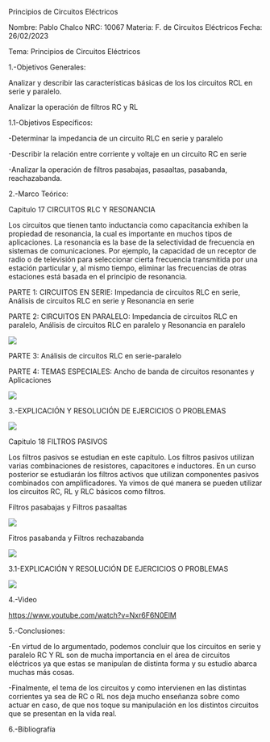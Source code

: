 Principios de Circuitos Eléctricos

Nombre: Pablo Chalco   NRC: 10067  Materia: F. de Circuitos Eléctricos   Fecha: 26/02/2023 

Tema: Principios de Circuitos Eléctricos

1.-Objetivos Generales: 

Analizar y describir las características básicas de los los circuitos RCL en serie y paralelo.

Analizar la operación de filtros RC y RL

1.1-Objetivos Específicos:

-Determinar la impedancia de un circuito RLC en serie y paralelo

-Describir la relación entre corriente y voltaje en un circuito RC en serie

-Analizar la operación de filtros pasabajas, pasaaltas, pasabanda, reachazabanda.

2.-Marco Teórico:

Capitulo 17 CIRCUITOS RLC Y RESONANCIA

Los circuitos que tienen tanto inductancia como capacitancia exhiben la propiedad de resonancia, la cual es importante en muchos tipos 
de aplicaciones. La resonancia es la base de la selectividad de frecuencia en sistemas de comunicaciones. Por ejemplo, la capacidad de
un receptor de radio o de televisión para seleccionar cierta frecuencia transmitida por una estación particular y, al mismo tiempo, eliminar 
las frecuencias de otras estaciones está basada en el principio de resonancia.

PARTE 1: CIRCUITOS EN SERIE: Impedancia de circuitos RLC en serie, Análisis de circuitos RLC en serie y Resonancia en serie  

PARTE 2: CIRCUITOS EN PARALELO: Impedancia de circuitos RLC en paralelo, Análisis de circuitos RLC en paralelo y Resonancia en paralelo

![](https://github.com/phchalco/Tarea9/blob/main/O1.png)

PARTE 3: Análisis de circuitos RLC en serie-paralelo        

PARTE 4: TEMAS ESPECIALES: Ancho de banda de circuitos resonantes y Aplicaciones

![](https://github.com/phchalco/Tarea9/blob/main/O2.png)

3.-EXPLICACIÓN Y RESOLUCIÓN DE EJERCICIOS O PROBLEMAS

![](https://github.com/phchalco/Tarea8/blob/main/G1.jpg)

Capitulo 18 FILTROS PASIVOS

Los filtros pasivos se estudian en este capítulo. Los filtros pasivos utilizan varias combinaciones de resistores, capacitores e inductores.
En un curso posterior se estudiarán los filtros activos que utilizan componentes pasivos combinados con amplificadores. Ya vimos de qué 
manera se pueden utilizar los circuitos RC, RL y RLC básicos como filtros.

Filtros pasabajas y Filtros pasaaltas

![](https://github.com/phchalco/Tarea9/blob/main/U1.png)

Fitros pasabanda y Filtros rechazabanda

![](https://github.com/phchalco/Tarea9/blob/main/U2.png)

3.1-EXPLICACIÓN Y RESOLUCIÓN DE EJERCICIOS O PROBLEMAS

![](https://github.com/phchalco/Tarea8/blob/main/K1.jpg)

4.-Video

https://www.youtube.com/watch?v=Nxr6F6N0ElM

5.-Conclusiones:

-En virtud de lo argumentado, podemos concluir que los circuitos en serie y paralelo RC Y RL son de mucha importancia en el área de circuitos eléctricos 
ya que estas se manipulan de distinta forma y su estudio abarca muchas más cosas.

-Finalmente, el tema de los circuitos y como intervienen en las distintas corrientes ya sea de RC o RL nos deja mucho enseñanza sobre como actuar en caso, de que nos toque su manipulación en los distintos circuitos que se presentan en la vida real.

6.-Bibliografía
